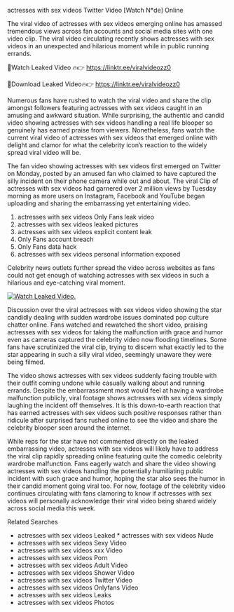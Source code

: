 ﻿actresses with sex videos Twitter Video [Watch N*de] Online

The viral video of ﻿actresses with sex videos emerging online has amassed tremendous views across fan accounts and social media sites with one video clip. The viral video circulating recently shows ﻿actresses with sex videos in an unexpected and hilarious moment while in public running errands. 

🔴Watch Leaked Video 🔥👉  https://linktr.ee/viralvideozz0 

🔴Download Leaked Video🔥👉  https://linktr.ee/viralvideozz0 

Numerous fans have rushed to watch the viral video and share the clip amongst followers featuring ﻿actresses with sex videos caught in an amusing and awkward situation. While surprising, the authentic and candid video showing ﻿actresses with sex videos handling a real life blooper so genuinely has earned praise from viewers. Nonetheless, fans watch the current viral video of ﻿actresses with sex videos that emerged online with delight and clamor for what the celebrity icon’s reaction to the widely spread viral video will be.

The fan video showing ﻿actresses with sex videos first emerged on Twitter on Monday, posted by an amused fan who claimed to have captured the silly incident on their phone camera while out and about. The viral Clip of ﻿actresses with sex videos had garnered over 2 million views by Tuesday morning as more users on Instagram, Facebook and YouTube began uploading and sharing the embarrassing yet entertaining video. 

1. ﻿actresses with sex videos Only Fans leak video
2. ﻿actresses with sex videos leaked pictures
3. ﻿actresses with sex videos explicit content leak
4. Only Fans account breach
5. Only Fans data hack
6. ﻿actresses with sex videos personal information exposed

Celebrity news outlets further spread the video across websites as fans could not get enough of watching ﻿actresses with sex videos in such a hilarious and eye-catching viral moment. 

[![Watch Leaked Video.](https://miro.medium.com/v2/resize:fit:828/format:webp/1*cilzJN44JGOrTw9NJCrNHA.gif "Watch Leaked Video")](https://linktr.ee/viralvideozz0)

Discussion over the viral ﻿actresses with sex videos video showing the star candidly dealing with sudden wardrobe issues dominated pop culture chatter online. Fans watched and rewatched the short video, praising ﻿actresses with sex videos for taking the malfunction with grace and humor even as cameras captured the celebrity video now flooding timelines. Some fans have scrutinized the viral clip, trying to discern what exactly led to the star appearing in such a silly viral video, seemingly unaware they were being filmed.

The video shows ﻿actresses with sex videos suddenly facing trouble with their outfit coming undone while casually walking about and running errands. Despite the embarrassment most would feel at having a wardrobe malfunction publicly, viral footage shows ﻿actresses with sex videos simply laughing the incident off themselves. It is this down-to-earth reaction that has earned ﻿actresses with sex videos such positive responses rather than ridicule after surprised fans rushed online to see the video and share the celebrity blooper seen around the internet.  

While reps for the star have not commented directly on the leaked embarrassing video, ﻿actresses with sex videos will likely have to address the viral clip rapidly spreading online featuring quite the comedic celebrity wardrobe malfunction. Fans eagerly watch and share the video showing ﻿actresses with sex videos handling the potentially humiliating public incident with such grace and humor, hoping the star also sees the humor in their candid moment going viral too. For now, footage of the celebrity video continues circulating with fans clamoring to know if ﻿actresses with sex videos will personally acknowledge their viral video being shared widely across social media this week.

Related Searches
* ﻿actresses with sex videos Leaked
﻿* actresses with sex videos Nude
* ﻿actresses with sex videos Sexy Video
* ﻿actresses with sex videos xxx Video
* ﻿actresses with sex videos Porn
* ﻿actresses with sex videos Adult Video
* ﻿actresses with sex videos Shower Video
* ﻿actresses with sex videos Twitter Video
* ﻿actresses with sex videos Onlyfans Video
* ﻿actresses with sex videos Leaks
* ﻿actresses with sex videos Photos